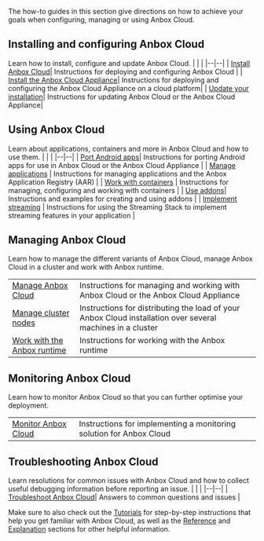 The how-to guides in this section give directions on how to achieve your goals when configuring, managing or using Anbox Cloud.

## Installing and configuring Anbox Cloud

Learn how to install, configure and update Anbox Cloud.
|  |  |
|--|--|
| [Install Anbox Cloud](https://discourse.ubuntu.com/t/install-anbox-cloud/24336)| Instructions for deploying and configuring Anbox Cloud |
| [Install the Anbox Cloud Appliance](https://discourse.ubuntu.com/t/how-to-install-the-anbox-cloud-appliance/29702)| Instructions for deploying and configuring the Anbox Cloud Appliance on a cloud platform|
| [Update your installation](https://discourse.ubuntu.com/t/update-your-installation/24331)| Instructions for updating Anbox Cloud or the Anbox Cloud Appliance|

## Using Anbox Cloud
Learn about applications, containers and more in Anbox Cloud and how to use them.
|  |  |
|--|--|
| [Port Android apps](https://discourse.ubuntu.com/t/port-android-apps/17776)| Instructions for porting Android apps for use in Anbox Cloud or the Anbox Cloud Appliance  |
| [Manage applications](https://discourse.ubuntu.com/t/manage-applications/24333) | Instructions for managing applications and the Anbox Application Registry (AAR) |
| [Work with containers](https://discourse.ubuntu.com/t/work-with-containers/24335) | Instructions for managing, configuring and working with containers |
| [Use addons](https://discourse.ubuntu.com/t/managing-addons/17759)| Instructions and examples for creating and using addons |
| [Implement streaming](https://discourse.ubuntu.com/t/implement-streaming/24332) | Instructions for using the Streaming Stack to implement streaming features in your application |

## Managing Anbox Cloud
Learn how to manage the different variants of Anbox Cloud, manage Anbox Cloud in a cluster and work with Anbox runtime.

|  |  |
|--|--|
| [Manage Anbox Cloud](https://discourse.ubuntu.com/t/manage-anbox-cloud/24337) | Instructions for managing and working with Anbox Cloud or the Anbox Cloud Appliance |
| [Manage cluster nodes](https://discourse.ubuntu.com/t/manage-cluster-nodes/24334) | Instructions for distributing the load of your Anbox Cloud installation over several machines in a cluster |
| [Work with the Anbox runtime](https://discourse.ubuntu.com/t/how-to-work-with-the-anbox-runtime/33098) | Instructions for working with the Anbox runtime |

## Monitoring Anbox Cloud

Learn how to monitor Anbox Cloud so that you can further optimise your deployment.

|  |  |
|--|--|
| [Monitor Anbox Cloud](https://discourse.ubuntu.com/t/monitor-anbox-cloud/24338) | Instructions for implementing a monitoring solution for Anbox Cloud |

## Troubleshooting Anbox Cloud

Learn resolutions for common issues with Anbox Cloud and how to collect useful debugging information before reporting an issue.
|  |  |
|--|--|
| [Troubleshoot Anbox Cloud](https://discourse.ubuntu.com/t/how-to-troubleshoot-anbox-cloud/17837)| Answers to common questions and issues |

Make sure to also check out the [Tutorials](https://discourse.ubuntu.com/t/tutorials/28826) for step-by-step instructions that help you get familiar with Anbox Cloud, as well as the [Reference](https://discourse.ubuntu.com/t/reference/28828) and [Explanation](https://discourse.ubuntu.com/t/explanation/28829) sections for other helpful information.
